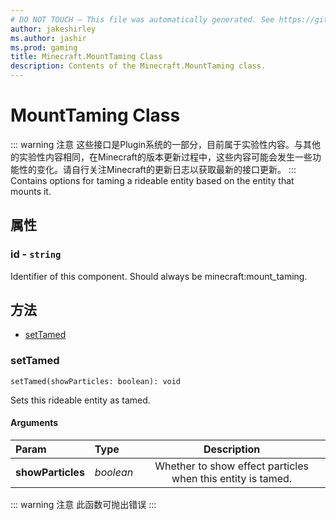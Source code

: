 ```yaml
---
# DO NOT TOUCH — This file was automatically generated. See https://github.com/Mojang/MinecraftScriptingApiDocsGenerator to modify descriptions, examples, etc.
author: jakeshirley
ms.author: jashir
ms.prod: gaming
title: Minecraft.MountTaming Class
description: Contents of the Minecraft.MountTaming class.
---
```

# MountTaming Class
::: warning 注意
这些接口是Plugin系统的一部分，目前属于实验性内容。与其他的实验性内容相同，在Minecraft的版本更新过程中，这些内容可能会发生一些功能性的变化。请自行关注Minecraft的更新日志以获取最新的接口更新。
:::
Contains options for taming a rideable entity based on the entity that mounts it.

## 属性
### **id** - `string`
Identifier of this component. Should always be minecraft:mount_taming.



## 方法
- [setTamed](#settamed)
  
### **setTamed**
`
setTamed(showParticles: boolean): void
`

Sets this rideable entity as tamed.
#### Arguments
| Param | Type | Description |
| :--- | :--- | :---: |
| **showParticles** | *boolean* | Whether to show effect particles when this entity is tamed. |


::: warning 注意
此函数可抛出错误
:::

